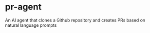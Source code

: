 # pr-agent
An AI agent that clones a Github repository and creates PRs based on natural language prompts
